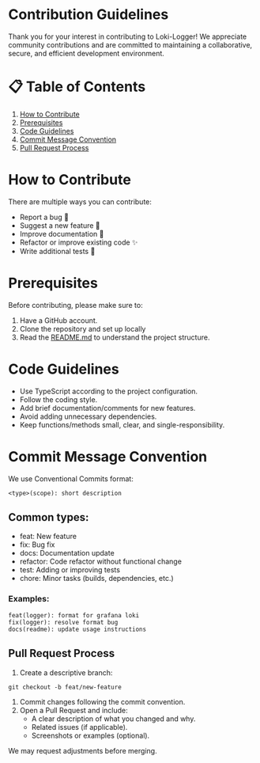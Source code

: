 # Contribution Guidelines
Thank you for your interest in contributing to Loki-Logger! We appreciate community contributions and are committed to maintaining a collaborative, secure, and efficient development environment.

# 📋 Table of Contents
1. [How to Contribute](#how-to-contribute)
1. [Prerequisites](#prerequisites)
1. [Code Guidelines](#code-guidelines)
1. [Commit Message Convention](#commit-message-convention)
1. [Pull Request Process](#pull-request-process)

# How to Contribute
There are multiple ways you can contribute:

- Report a bug 🐞
- Suggest a new feature 🚀
- Improve documentation 📝
- Refactor or improve existing code ✨
- Write additional tests 🧪

# Prerequisites
Before contributing, please make sure to:
1. Have a GitHub account.
1. Clone the repository and set up locally
1. Read the [README.md](./README.md) to understand the project structure.

# Code Guidelines
- Use TypeScript according to the project configuration.
- Follow the coding style.
- Add brief documentation/comments for new features.
- Avoid adding unnecessary dependencies.
- Keep functions/methods small, clear, and single-responsibility.

# Commit Message Convention
We use Conventional Commits format:
```arduino
<type>(scope): short description
``` 

## Common types:
- feat: New feature
- fix: Bug fix
- docs: Documentation update
- refactor: Code refactor without functional change
- test: Adding or improving tests
- chore: Minor tasks (builds, dependencies, etc.)

### Examples:
```pgsql
feat(logger): format for grafana loki
fix(logger): resolve format bug
docs(readme): update usage instructions
``` 

## Pull Request Process
1. Create a descriptive branch:
```arduino
git checkout -b feat/new-feature
```

1. Commit changes following the commit convention.
1. Open a Pull Request and include:
    - A clear description of what you changed and why.
    - Related issues (if applicable).
    - Screenshots or examples (optional).

We may request adjustments before merging.

